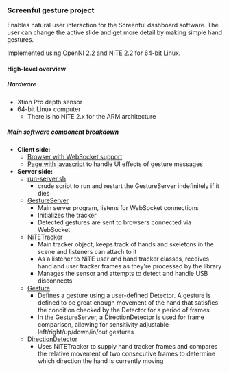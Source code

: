 ### Screenful gesture project

Enables natural user interaction for the Screenful dashboard software. The user can change the active slide and get more detail by making simple hand gestures.

Implemented using OpenNI 2.2 and NiTE 2.2 for 64-bit Linux.

#### High-level overview

##### Hardware

- Xtion Pro depth sensor
- 64-bit Linux computer
    - There is no NiTE 2.x for the ARM architecture

##### Main software component breakdown

- **Client side:**
    - [Browser with WebSocket support](http://caniuse.com/websockets)
    - [Page with javascript](https://github.com/Screenful/screenful-gestures/blob/master/server/Screenful-GestureServer/html/screenful-ui-test.html#L93-L116) to handle UI effects of gesture messages
- **Server side:**
    - [run-server.sh](https://github.com/Screenful/screenful-gestures/blob/master/server/run-server.sh)
        - crude script to run and restart the GestureServer indefinitely if it dies
    - [GestureServer](https://github.com/Screenful/screenful-gestures/blob/master/server/Screenful-GestureServer/src/screenful/server/GestureServer.java#L33-L63)
        - Main server program, listens for WebSocket connections
        - Initializes the tracker
        - Detected gestures are sent to browsers connected via WebSocket
    - [NiTETracker](https://github.com/Screenful/screenful-gestures/blob/master/server/Screenful-GestureServer/src/screenful/basic/NiTETracker.java)
        - Main tracker object, keeps track of hands and skeletons in the scene and listeners can attach to it
        - As a listener to NiTE user and hand tracker classes, receives hand and user tracker frames as they're processed by the library
        - Manages the sensor and attempts to detect and handle USB disconnects
    - [Gesture](https://github.com/Screenful/screenful-gestures/blob/master/server/Screenful-GestureServer/src/screenful/gestures/Gesture.java)
        - Defines a gesture using a user-defined Detector. A gesture is defined to be great enough movement of the hand that satisfies the condition checked by the Detector for a period of frames
        - In the GestureServer, a DirectionDetector is used for frame comparison, allowing for sensitivity adjustable left/right/up/down/in/out gestures
    - [DirectionDetector](https://github.com/Screenful/screenful-gestures/blob/master/server/Screenful-GestureServer/src/screenful/gestures/detectors/DirectionDetector.java)
        - Uses NiTETracker to supply hand tracker frames and compares the relative movement of two consecutive frames to determine which direction the hand is currently moving

